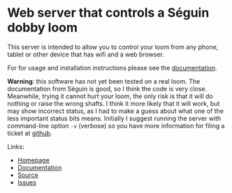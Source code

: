# Web server that controls a Séguin dobby loom

This server is intended to allow you to control your loom from any phone, tablet or other device that has wifi and a web browser.

For for usage and installation instructions please see the [documentation](https://r-owen.github.io/base_loom_server/).

**Warning**: this software has not yet been tested on a real loom.
The documentation from Séguin is good, so I think the code is very close.
Meanwhile, trying it cannot hurt your loom, the only risk is that it will do nothing or raise the wrong shafts. I think it more likely that it will work, but may show incorrect status, as I had to make a guess about what one of the less important status bits means.
Initially I suggest running the server with command-line option `-v` (verbose) so you have more information for filing a ticket at [github](https://github.com/r-owen/seguin_loom_server/issues).

Links:

* [Homepage](https://pypi.org/project/seguin-loom-server/)
* [Documentation](https://r-owen.github.io/base_loom_server/)
* [Source](https://github.com/r-owen/seguin_loom_server)
* [Issues](https://github.com/r-owen/seguin_loom_server/issues)
